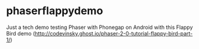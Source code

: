 # phaserflappydemo

Just a tech demo testing Phaser with Phonegap on Android with this Flappy Bird demo (http://codevinsky.ghost.io/phaser-2-0-tutorial-flappy-bird-part-1/)
